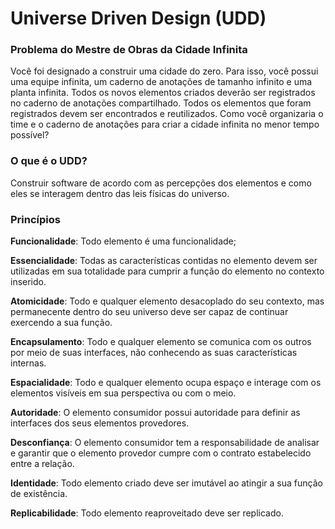 # Universe Driven Design (UDD)

### Problema do Mestre de Obras da Cidade Infinita

Você foi designado a construir uma cidade do zero. Para isso, você possui uma equipe infinita, um caderno de anotações de tamanho infinito e uma planta infinita. Todos os novos elementos criados deverão ser registrados no caderno de anotações compartilhado. Todos os elementos que foram registrados devem ser encontrados e reutilizados. Como você organizaria o time e o caderno de anotações para criar a cidade infinita no menor tempo possível?

### O que é o UDD?

Construir software de acordo com as percepções dos elementos e como eles se interagem dentro das leis físicas do universo.


### Princípios

**Funcionalidade**: Todo elemento é uma funcionalidade;

**Essencialidade**: Todas as características contidas no elemento devem ser utilizadas em sua totalidade para cumprir a função do elemento no contexto inserido.

**Atomicidade**: Todo e qualquer elemento desacoplado do seu contexto, mas permanecente dentro do seu universo deve ser capaz de continuar exercendo a sua função.

**Encapsulamento**: Todo e qualquer elemento se comunica com os outros por meio de suas interfaces, não conhecendo as suas características internas.

**Espacialidade**:  Todo e qualquer elemento ocupa espaço e interage com os elementos visíveis em sua perspectiva ou com o meio.

**Autoridade**:  O elemento consumidor possui autoridade para definir as interfaces dos seus elementos provedores.

**Desconfiança**:  O elemento consumidor tem a responsabilidade de analisar e garantir que o elemento provedor cumpre com o contrato estabelecido entre a relação.

**Identidade**:  Todo elemento criado deve ser imutável ao atingir a sua função de existência.

**Replicabilidade**:  Todo elemento reaproveitado deve ser replicado.
